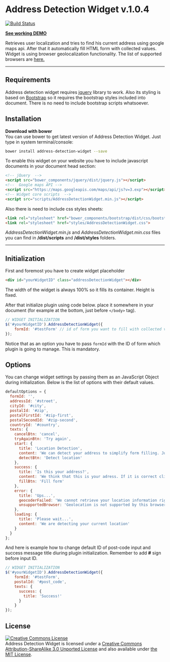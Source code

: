 Address Detection Widget v.1.0.4
===================
[![Build Status](https://travis-ci.org/NexwayGroup/AddressDetectionWidget.svg?branch=1.0.1)](https://travis-ci.org/NexwayGroup/AddressDetectionWidget)

**[See working DEMO](http://nexwaygroup.github.io/AddressDetectionWidget/)**

Retrieves user localization and tries to find his current address using google maps api. After that it automatically fill HTML form with collected values. Widget is using browser geolocalization functionality. The list of supported browsers are [here.](http://caniuse.com/#feat=geolocation) 

----------

Requirements
-------------

Address detection widget requires [jquery](http://jquery.com/) library to work. Also its styling is based on [Bootstrap](http://getbootstrap.com/) so it requires the bootstrap styles included into document. There is no need to include bootstrap scripts whatsoever. 


Installation
-------------

**Download with bower**<br >
You can use bower to get latest version of Address Detection Widget. Just type in system terminal/console:
```bash
bower install address-detection-widget --save
```

To enable this widget on your website you have to include javascript documents in your document head section:
 ```html
 <!-- jQuery  -->
 <script src="bower_components/jquery/dist/jquery.js"></script>
 <!--  Google maps API -->
 <script src="https://maps.googleapis.com/maps/api/js?v=3.exp"></script>
 <!-- Widget core scripts  -->
 <script src="scripts/AddressDetectionWidget.min.js"></script>
 ```

Also there is need to include css styles sheets:
```html
<link rel="stylesheet" href="bower_components/bootstrap/dist/css/bootstrap.css" />
<link rel="stylesheet" href="styles/AddressDetectionWidget.css">
```

*AddressDetectionWidget.min.js* and *AddressDetectionWidget.min.css* files you can find in **/dist/scripts** and **/dist/styles** folders.

-----------------

Initialization
-----------

First and foremost you have to create widget placeholder
```html
<div id="yourWidgetID" class="addressDetectionWidget"></div>
```

The width of the widget is always 100% so it fills its container. Height is fixed.

After that initialize plugin using code below. place it somewhere in your document (for example at the bottom, just before ```</body>``` tag).
```javascript
// WIDGET INITIALIZATION
$('#yourWidgetID').AddressDetectionWidget({
    formId: '#testForm' // id of form you want to fill with collected values
});
```

Notice that as an option you have to pass ```formId``` with the ID of form which plugin is going to manage. This is mandatory.

Options
------------

You can change widget settings by passing them as an JavaScript Object during initialization. Below is the list of options with their default values.

```javascript
defaultOptions = {
  formId: '',
  addressId: '#street',
  cityId: '#city',
  postalId: '#zip',
  postalFirstId: '#zip-first',
  postalSecondId: '#zip-second',
  countryId: '#country',
  texts: {
    cancelBtn: 'cancel',
    tryAgainBtn: 'Try again',
    start: {
      title: 'Location Detection',
      content: 'We can detect your address to simplify form filling. Just press the button below.',
      detectBtn: 'Detect location'
    },
    success: {
      title: 'Is this your address?',
      content: 'We think that this is your adress. If it is correct click "Fill form" button below.',
      fillBtn: 'Fill form'
    },
    error: {
      title: 'Ups...',
      geocoderFailed: 'We cannot retrieve your location information right now :(',
      unsupportedBrowser: 'Geolocation is not supported by this browser. Please try to use latest IE, Chrome, Firefox, Opera or Safari browser.'
    },
    loading: {
      title: 'Please wait...',
      content: 'We are detecting your current location'
    }
  }
};
```

And here is example how to change default ID of post-code input and success message title diuring plugin initialization. Remember to add **#** sign before input ID.

```javascript
// WIDGET INITIALIZATION
$('#yourWidgetID').AddressDetectionWidget({
    formId: '#testForm',
    postalId: '#post_code',
    texts: {
      success: {
        title: 'Success!'
      }
    }
});

```

License
--------------

<a rel="license" href="http://creativecommons.org/licenses/by-sa/3.0/"><img alt="Creative Commons License" style="border-width:0" src="http://i.creativecommons.org/l/by-sa/3.0/88x31.png" /></a><br /><span xmlns:dct="http://purl.org/dc/terms/" property="dct:title">Address Detection Widget</span> is licensed under a <a rel="license" href="http://creativecommons.org/licenses/by-sa/3.0/">Creative Commons Attribution-ShareAlike 3.0 Unported License</a> and also available under [the MIT License](LICENSE.txt).

